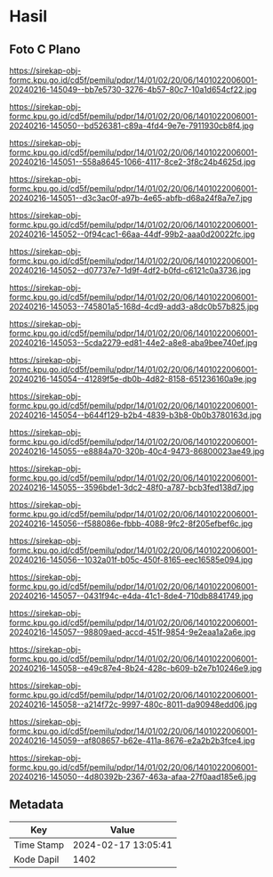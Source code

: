 # Hasil

## Foto C Plano

https://sirekap-obj-formc.kpu.go.id/cd5f/pemilu/pdpr/14/01/02/20/06/1401022006001-20240216-145049--bb7e5730-3276-4b57-80c7-10a1d654cf22.jpg

https://sirekap-obj-formc.kpu.go.id/cd5f/pemilu/pdpr/14/01/02/20/06/1401022006001-20240216-145050--bd526381-c89a-4fd4-9e7e-7911930cb8f4.jpg

https://sirekap-obj-formc.kpu.go.id/cd5f/pemilu/pdpr/14/01/02/20/06/1401022006001-20240216-145051--558a8645-1066-4117-8ce2-3f8c24b4625d.jpg

https://sirekap-obj-formc.kpu.go.id/cd5f/pemilu/pdpr/14/01/02/20/06/1401022006001-20240216-145051--d3c3ac0f-a97b-4e65-abfb-d68a24f8a7e7.jpg

https://sirekap-obj-formc.kpu.go.id/cd5f/pemilu/pdpr/14/01/02/20/06/1401022006001-20240216-145052--0f94cac1-66aa-44df-99b2-aaa0d20022fc.jpg

https://sirekap-obj-formc.kpu.go.id/cd5f/pemilu/pdpr/14/01/02/20/06/1401022006001-20240216-145052--d07737e7-1d9f-4df2-b0fd-c6121c0a3736.jpg

https://sirekap-obj-formc.kpu.go.id/cd5f/pemilu/pdpr/14/01/02/20/06/1401022006001-20240216-145053--745801a5-168d-4cd9-add3-a8dc0b57b825.jpg

https://sirekap-obj-formc.kpu.go.id/cd5f/pemilu/pdpr/14/01/02/20/06/1401022006001-20240216-145053--5cda2279-ed81-44e2-a8e8-aba9bee740ef.jpg

https://sirekap-obj-formc.kpu.go.id/cd5f/pemilu/pdpr/14/01/02/20/06/1401022006001-20240216-145054--41289f5e-db0b-4d82-8158-651236160a9e.jpg

https://sirekap-obj-formc.kpu.go.id/cd5f/pemilu/pdpr/14/01/02/20/06/1401022006001-20240216-145054--b644f129-b2b4-4839-b3b8-0b0b3780163d.jpg

https://sirekap-obj-formc.kpu.go.id/cd5f/pemilu/pdpr/14/01/02/20/06/1401022006001-20240216-145055--e8884a70-320b-40c4-9473-86800023ae49.jpg

https://sirekap-obj-formc.kpu.go.id/cd5f/pemilu/pdpr/14/01/02/20/06/1401022006001-20240216-145055--3596bde1-3dc2-48f0-a787-bcb3fed138d7.jpg

https://sirekap-obj-formc.kpu.go.id/cd5f/pemilu/pdpr/14/01/02/20/06/1401022006001-20240216-145056--f588086e-fbbb-4088-9fc2-8f205efbef6c.jpg

https://sirekap-obj-formc.kpu.go.id/cd5f/pemilu/pdpr/14/01/02/20/06/1401022006001-20240216-145056--1032a01f-b05c-450f-8165-eec16585e094.jpg

https://sirekap-obj-formc.kpu.go.id/cd5f/pemilu/pdpr/14/01/02/20/06/1401022006001-20240216-145057--0431f94c-e4da-41c1-8de4-710db8841749.jpg

https://sirekap-obj-formc.kpu.go.id/cd5f/pemilu/pdpr/14/01/02/20/06/1401022006001-20240216-145057--98809aed-accd-451f-9854-9e2eaa1a2a6e.jpg

https://sirekap-obj-formc.kpu.go.id/cd5f/pemilu/pdpr/14/01/02/20/06/1401022006001-20240216-145058--e49c87e4-8b24-428c-b609-b2e7b10246e9.jpg

https://sirekap-obj-formc.kpu.go.id/cd5f/pemilu/pdpr/14/01/02/20/06/1401022006001-20240216-145058--a214f72c-9997-480c-8011-da90948edd06.jpg

https://sirekap-obj-formc.kpu.go.id/cd5f/pemilu/pdpr/14/01/02/20/06/1401022006001-20240216-145059--af808657-b62e-411a-8676-e2a2b2b3fce4.jpg

https://sirekap-obj-formc.kpu.go.id/cd5f/pemilu/pdpr/14/01/02/20/06/1401022006001-20240216-145050--4d80392b-2367-463a-afaa-27f0aad185e6.jpg


## Metadata

| Key        | Value               |
| ---------- | ------------------- |
| Time Stamp | 2024-02-17 13:05:41 |
| Kode Dapil | 1402                |



